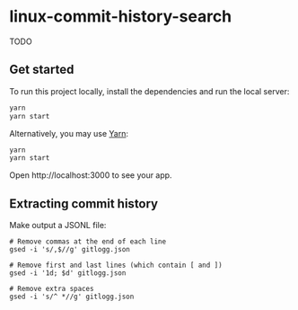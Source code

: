 # linux-commit-history-search

TODO

## Get started

To run this project locally, install the dependencies and run the local server:

```sh
yarn
yarn start
```

Alternatively, you may use [Yarn](https://http://yarnpkg.com/):

```sh
yarn
yarn start
```

Open http://localhost:3000 to see your app.

## Extracting commit history

Make output a JSONL file:

```
# Remove commas at the end of each line
gsed -i 's/,$//g' gitlogg.json

# Remove first and last lines (which contain [ and ])
gsed -i '1d; $d' gitlogg.json

# Remove extra spaces
gsed -i 's/^ *//g' gitlogg.json
```

